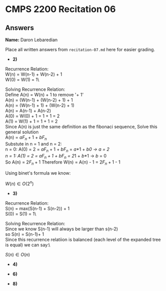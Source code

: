 # CMPS 2200 Recitation 06
## Answers

**Name:** Daron Lebaredian


Place all written answers from `recitation-07.md` here for easier grading.



- **2)**

Recurrence Relation:\
W(n) = W(n-1) + W(n-2) + 1\
W(0) = W(1) = 1\

Solving Recurrence Relation:\
Define A(n) = W(n) + 1 to remove '+ 1'\
A(n) = (W(n-1) + (W(n-2) + 1) + 1\
A(n) = (W(n-1) + 1) + (W(n-2) + 1)\
A(n) = A(n-1) + A(n-2)\
A(0) = W(0) + 1 = 1 + 1 = 2\
A(1) = W(1) + 1 = 1 + 1 = 2\
Since A(n) is just the same definition as the fibonaci sequence, Solve this general solution\
A(n) = $a$$F_n+1$ + $b$$F_n$\
Substute in n = 1 and n = 2:\
n = 0: A(0) = 2 = $a$$F_n+1$ + $b$$F_n$ = $a$*1 + $b$*0 → $a$ = 2\
n = 1: A(1) = 2 = $a$$F_n+1$ + $b$$F_n$ = 2*1 + $b$*1 → $b$ = 0\
So A(n) = 2$F_n+1$
Therefore W(n) = A(n) - 1 = 2$F_n+1$ - 1

Using binet's formula we know:

$W(n) \in O(2^n)$



- **3)**

Recurrence Relation:\
S(n) = max(S(n-1) + S(n-2)) + 1\
S(0) = S(1) = 1\

Solving Recurrence Relation:\
Since we know S(n-1) will always be larger than s(n-2)\
so S(n) = S(n-1)+ 1\
Since this recurrence relatiion is balanced (each level of the expanded tree is equal) we can say:\

$S(n) \in O(n)$

- **4)**

- **6)**

- **8)**
